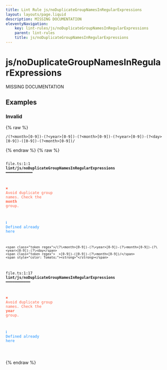 ```yaml
---
title: Lint Rule js/noDuplicateGroupNamesInRegularExpressions
layout: layouts/page.liquid
description: MISSING DOCUMENTATION
eleventyNavigation:
	key: lint-rules/js/noDuplicateGroupNamesInRegularExpressions
	parent: lint-rules
	title: js/noDuplicateGroupNamesInRegularExpressions
---
```


# js/noDuplicateGroupNamesInRegularExpressions

MISSING DOCUMENTATION

<!-- EVERYTHING BELOW IS AUTOGENERATED. SEE SCRIPTS FOLDER FOR UPDATE SCRIPTS hash(bdfb1a309743a80f2424a9e70293283d3af834a7) -->

## Examples
### Invalid
{% raw %}<pre class="language-text"><code class="language-text"><span class="token regex">/(?\<month>[0-9])-(?\<year>[0-9])-(?\<month>[0-9])-(?\<year>[0-9])-(?\<day>[0-9])-([0-9])-(?\<month>[0-9])/</span></code></pre>{% endraw %}
{% raw %}<pre class="language-text"><code class="language-text">
 <span style="text-decoration-style: dotted;">file.ts:1:1</span> <strong>lint/js/noDuplicateGroupNamesInRegularExpressions</strong> ━━━━━━━━━━━━

  <strong><span style="color: Tomato;">✖ </span></strong><span style="color: Tomato;">Avoid duplicate group names. Check the </span><span style="color: Tomato;"><strong>month</strong></span><span style="color: Tomato;"> group.</span>

  <strong><span style="color: DodgerBlue;">ℹ </span></strong><span style="color: DodgerBlue;">Defined already here</span>

    <span class="token regex">/(?\<month>[0-9])-(?\<year>[0-9])-(?\<month>[0-9])-(?\<year>[0-9])-(?\<day</span>
    <span class="token regex">  >[0-9])-([0-9])-(?\<month>[0-9])/</span>
    <span style="color: Tomato;"><strong>^</strong></span>

 <span style="text-decoration-style: dotted;">file.ts:1:17</span> <strong>lint/js/noDuplicateGroupNamesInRegularExpressions</strong> ━━━━━━━━━━━

  <strong><span style="color: Tomato;">✖ </span></strong><span style="color: Tomato;">Avoid duplicate group names. Check the </span><span style="color: Tomato;"><strong>year</strong></span><span style="color: Tomato;"> group.</span>

  <strong><span style="color: DodgerBlue;">ℹ </span></strong><span style="color: DodgerBlue;">Defined already here</span>

</code></pre>{% endraw %}
